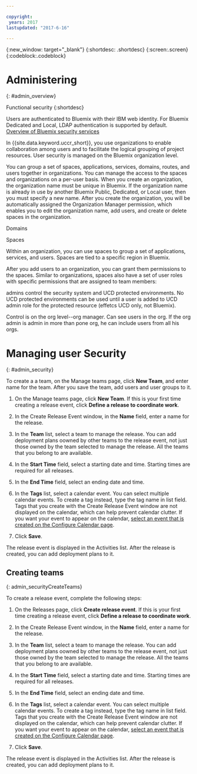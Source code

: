 ```yaml
---

copyright:
 years: 2017
lastupdated: "2017-6-16"

---
```


{:new_window: target="_blank"}
{:shortdesc: .shortdesc}
{:screen:.screen}
{:codeblock:.codeblock}

# Administering
{: #admin_overview}

Functional security
{:shortdesc}

Users are authenticated to Bluemix with their IBM web identity. For Bluemix Dedicated and Local, LDAP authentication is supported by default. [Overview of Bluemix security services](https://console.bluemix.net/docs/security/index.html)

In {{site.data.keyword.uccr_short}}, you use organizations to enable collaboration among users and to facilitate the logical grouping of project resources. User security is managed on the Bluemix organization level.

You can group a set of spaces, applications, services, domains, routes, and users together in organizations.
You can manage the access to the spaces and organizations on a per-user basis.
When you create an organization, the organization name must be unique in Bluemix. If the organization name is already in use by another Bluemix Public, Dedicated, or Local user, then you must specify a new name. After you create the organization, you will be automatically assigned the Organization Manager permission, which enables you to edit the organization name, add users, and create or delete spaces in the organization.

Domains

Spaces

Within an organization, you can use spaces to group a set of applications, services, and users. Spaces are tied to a specific region in Bluemix.

After you add users to an organization, you can grant them permissions to the spaces. Similar to organizations, spaces also have a set of user roles with specific permissions that are assigned to team members:

admins
control the security system and UCD protected environments. No UCD protected environments can be used until a user is added to UCD admin role for the protected resource (effetcs UCD only, not Bluemix).

Control is on the org level--org manager. Can see users in the org. If the org admin is admin in more than pone org, he can include users from all his orgs.  


# Managing user Security
{: #admin_security}

To create a a team, on the Manage teams page, click **New Team**, and enter name for the team. After you save the team, add users and user groups to it.

1. On the Manage teams page, click **New Team**. If this is your first time creating a release event, click **Define a release to coordinate work**.

1. In the Create Release Event window, in the **Name** field, enter a name for the release.

3. In the **Team** list, select a team to manage the release. You can add deployment plans oowned by other teams to the release event, not just those owned by the team selected to manage the release. All the teams that you belong to are available.

3. In the **Start Time** field, select a starting date and time. Starting times are required for all releases.

3. In the **End Time** field, select an ending date and time.

3. In the **Tags** list, select a calendar event. You can select multiple calendar events. To create a tag instead, type the tag name in list field. Tags that you create with the Create Release Event window are not displayed on the calendar, which can help prevent calendar clutter. If you want your event to appear on the calendar, [select an event that is created on the Configure Calendar page](UCCR_events.html#events_tagCreate).

5. Click **Save**.

The release event is displayed in the Activities list. After the release is created, you can add deployment plans to it.

## Creating teams
{: admin_securityCreateTeams}

To create a release event, complete the following steps:

1. On the Releases page, click **Create release event**. If this is your first time creating a release event, click **Define a release to coordinate work**.

1. In the Create Release Event window, in the **Name** field, enter a name for the release.

3. In the **Team** list, select a team to manage the release. You can add deployment plans oowned by other teams to the release event, not just those owned by the team selected to manage the release. All the teams that you belong to are available.

3. In the **Start Time** field, select a starting date and time. Starting times are required for all releases.

3. In the **End Time** field, select an ending date and time.

3. In the **Tags** list, select a calendar event. You can select multiple calendar events. To create a tag instead, type the tag name in list field. Tags that you create with the Create Release Event window are not displayed on the calendar, which can help prevent calendar clutter. If you want your event to appear on the calendar, [select an event that is created on the Configure Calendar page](UCCR_events.html#events_tagCreate).

5. Click **Save**.

The release event is displayed in the Activities list. After the release is created, you can add deployment plans to it.
